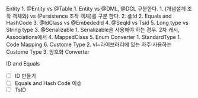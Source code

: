 Entity
	1. @Entity vs @Table
		1. Entity vs  @DML, @DCL 구분한다.
			1. (개념설계 조작 객체와) vs (Persistence 조작 객체)를 구분 한다.
	2. @Id
		2. Equals and HashCode
		3. @IdClass vs @EmbededId
		4. @SeqId vs Tsid
		5. Long type vs String type
	3. @Serializable
		1. Serializable을 사용해야 하는 경우. 2차 캐시, Associations에서
	4. MappedClass
	5. Enum Converter
		1. StandardType
			1. Code Mapping
	6. Custome Type
		2. vl~라이브러리에 있는 자주 사용하는 Custome Type
		3. 암호화 Converter



ID and Equals
- [ ] ID 만들기
- [ ] Equals and Hash Code 이슈
- [ ] TsID
